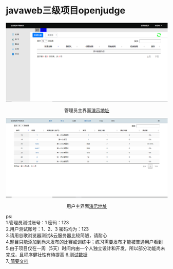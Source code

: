 # javaweb三级项目openjudge
<img src="/demo-picture/管理员主界面.PNG" />
<p align="center">管理员主界面<a href="http://106.13.44.33:8080/openJudge/sup">演示地址</a></p>
<img src="/demo-picture/用户主界面.PNG" />
<p align="center">用户主界面<a href="http://106.13.44.33:8080/openJudge/user">演示地址</a></p> 
ps:<br>
1.管理员测试账号：1 密码：123<br>
2.用户测试账号：1、2、3 密码均为：123<br>
3.请用谷歌浏览器测试&云服务器比较简陋，请耐心<br>
4.题目只能添加到尚未发布的比赛或训练中；练习需要发布才能被普通用户看到
5.由于项目仅在一周（5天）时间内由一个人独立设计和开发，所以部分功能尚未完成，且程序健壮性有待提高
6.<a href="/data/hello.zip">测试数据</a><br>
7.<a href="/docs/课程设计报告熊思敏150104010145.docx">  简要文档</a>
